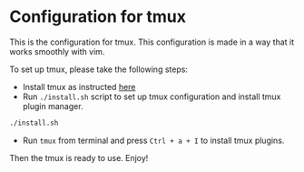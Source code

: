 # Configuration for tmux

This is the configuration for tmux. This configuration is made in a way that it works smoothly with vim.

To set up tmux, please take the following steps:

* Install tmux as instructed [here](https://github.com/tmux/tmux/wiki/Installing)
* Run `./install.sh` script to set up tmux configuration and install tmux plugin manager.
```bash
./install.sh
```
* Run `tmux` from terminal and press `Ctrl + a + I` to install tmux plugins.

Then the tmux is ready to use. Enjoy!
